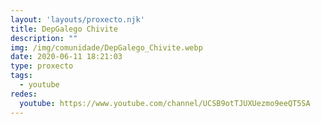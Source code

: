 ```yaml
---
layout: 'layouts/proxecto.njk'
title: DepGalego Chivite
description: ""
img: /img/comunidade/DepGalego_Chivite.webp
date: 2020-06-11 18:21:03
type: proxecto
tags:
  - youtube
redes:
  youtube: https://www.youtube.com/channel/UCSB9otTJUXUezmo9eeQT5SA
---
```

